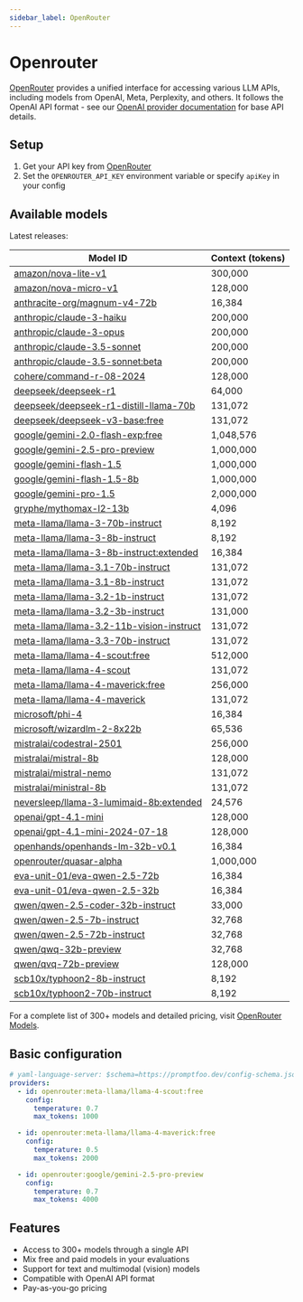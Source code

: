 ```yaml
---
sidebar_label: OpenRouter
---
```


# Openrouter

[OpenRouter](https://openrouter.ai/) provides a unified interface for accessing various LLM APIs, including models from OpenAI, Meta, Perplexity, and others. It follows the OpenAI API format - see our [OpenAI provider documentation](/docs/providers/openai/) for base API details.

## Setup

1. Get your API key from [OpenRouter](https://openrouter.ai/)
2. Set the `OPENROUTER_API_KEY` environment variable or specify `apiKey` in your config

## Available models

Latest releases:

| **Model ID**                                                                                               | **Context (tokens)** |
| ---------------------------------------------------------------------------------------------------------- | -------------------- |
| [amazon/nova-lite-v1](https://openrouter.ai/amazon/nova-lite-v1)                                           | 300,000              |
| [amazon/nova-micro-v1](https://openrouter.ai/amazon/nova-micro-v1)                                         | 128,000              |
| [anthracite-org/magnum-v4-72b](https://openrouter.ai/anthracite-org/magnum-v4-72b)                         | 16,384               |
| [anthropic/claude-3-haiku](https://openrouter.ai/anthropic/claude-3-haiku)                                 | 200,000              |
| [anthropic/claude-3-opus](https://openrouter.ai/anthropic/claude-3-opus)                                   | 200,000              |
| [anthropic/claude-3.5-sonnet](https://openrouter.ai/anthropic/claude-3.5-sonnet)                           | 200,000              |
| [anthropic/claude-3.5-sonnet:beta](https://openrouter.ai/anthropic/claude-3.5-sonnet:beta)                 | 200,000              |
| [cohere/command-r-08-2024](https://openrouter.ai/cohere/command-r-08-2024)                                 | 128,000              |
| [deepseek/deepseek-r1](https://openrouter.ai/deepseek/deepseek-r1)                                         | 64,000               |
| [deepseek/deepseek-r1-distill-llama-70b](https://openrouter.ai/deepseek/deepseek-r1-distill-llama-70b)     | 131,072              |
| [deepseek/deepseek-v3-base:free](https://openrouter.ai/deepseek/deepseek-v3-base)                          | 131,072              |
| [google/gemini-2.0-flash-exp:free](https://openrouter.ai/google/gemini-2.0-flash-exp:free)                 | 1,048,576            |
| [google/gemini-2.5-pro-preview](https://openrouter.ai/google/gemini-2.5-pro-preview)                       | 1,000,000            |
| [google/gemini-flash-1.5](https://openrouter.ai/google/gemini-flash-1.5)                                   | 1,000,000            |
| [google/gemini-flash-1.5-8b](https://openrouter.ai/google/gemini-flash-1.5-8b)                             | 1,000,000            |
| [google/gemini-pro-1.5](https://openrouter.ai/google/gemini-pro-1.5)                                       | 2,000,000            |
| [gryphe/mythomax-l2-13b](https://openrouter.ai/gryphe/mythomax-l2-13b)                                     | 4,096                |
| [meta-llama/llama-3-70b-instruct](https://openrouter.ai/meta-llama/llama-3-70b-instruct)                   | 8,192                |
| [meta-llama/llama-3-8b-instruct](https://openrouter.ai/meta-llama/llama-3-8b-instruct)                     | 8,192                |
| [meta-llama/llama-3-8b-instruct:extended](https://openrouter.ai/meta-llama/llama-3-8b-instruct:extended)   | 16,384               |
| [meta-llama/llama-3.1-70b-instruct](https://openrouter.ai/meta-llama/llama-3.1-70b-instruct)               | 131,072              |
| [meta-llama/llama-3.1-8b-instruct](https://openrouter.ai/meta-llama/llama-3.1-8b-instruct)                 | 131,072              |
| [meta-llama/llama-3.2-1b-instruct](https://openrouter.ai/meta-llama/llama-3.2-1b-instruct)                 | 131,072              |
| [meta-llama/llama-3.2-3b-instruct](https://openrouter.ai/meta-llama/llama-3.2-3b-instruct)                 | 131,000              |
| [meta-llama/llama-3.2-11b-vision-instruct](https://openrouter.ai/meta-llama/llama-3.2-11b-vision-instruct) | 131,072              |
| [meta-llama/llama-3.3-70b-instruct](https://openrouter.ai/meta-llama/llama-3.3-70b-instruct)               | 131,072              |
| [meta-llama/llama-4-scout:free](https://openrouter.ai/meta-llama/llama-4-scout)                            | 512,000              |
| [meta-llama/llama-4-scout](https://openrouter.ai/meta-llama/llama-4-scout)                                 | 131,072              |
| [meta-llama/llama-4-maverick:free](https://openrouter.ai/meta-llama/llama-4-maverick)                      | 256,000              |
| [meta-llama/llama-4-maverick](https://openrouter.ai/meta-llama/llama-4-maverick)                           | 131,072              |
| [microsoft/phi-4](https://openrouter.ai/microsoft/phi-4)                                                   | 16,384               |
| [microsoft/wizardlm-2-8x22b](https://openrouter.ai/microsoft/wizardlm-2-8x22b)                             | 65,536               |
| [mistralai/codestral-2501](https://openrouter.ai/mistralai/codestral-2501)                                 | 256,000              |
| [mistralai/mistral-8b](https://openrouter.ai/mistralai/mistral-8b)                                         | 128,000              |
| [mistralai/mistral-nemo](https://openrouter.ai/mistralai/mistral-nemo)                                     | 131,072              |
| [mistralai/ministral-8b](https://openrouter.ai/mistralai/ministral-8b)                                     | 131,072              |
| [neversleep/llama-3-lumimaid-8b:extended](https://openrouter.ai/neversleep/llama-3-lumimaid-8b:extended)   | 24,576               |
| [openai/gpt-4.1-mini](https://openrouter.ai/openai/gpt-4.1-mini)                                           | 128,000              |
| [openai/gpt-4.1-mini-2024-07-18](https://openrouter.ai/openai/gpt-4.1-mini-2024-07-18)                     | 128,000              |
| [openhands/openhands-lm-32b-v0.1](https://openrouter.ai/openhands/openhands-lm-32b-v0.1)                   | 16,384               |
| [openrouter/quasar-alpha](https://openrouter.ai/openrouter/quasar-alpha)                                   | 1,000,000            |
| [eva-unit-01/eva-qwen-2.5-72b](https://openrouter.ai/eva-unit-01/eva-qwen-2.5-72b)                         | 16,384               |
| [eva-unit-01/eva-qwen-2.5-32b](https://openrouter.ai/eva-unit-01/eva-qwen-2.5-32b)                         | 16,384               |
| [qwen/qwen-2.5-coder-32b-instruct](https://openrouter.ai/qwen/qwen-2.5-coder-32b-instruct)                 | 33,000               |
| [qwen/qwen-2.5-7b-instruct](https://openrouter.ai/qwen/qwen-2.5-7b-instruct)                               | 32,768               |
| [qwen/qwen-2.5-72b-instruct](https://openrouter.ai/qwen/qwen-2.5-72b-instruct)                             | 32,768               |
| [qwen/qwq-32b-preview](https://openrouter.ai/qwen/qwq-32b-preview)                                         | 32,768               |
| [qwen/qvq-72b-preview](https://openrouter.ai/qwen/qvq-72b-preview)                                         | 128,000              |
| [scb10x/typhoon2-8b-instruct](https://openrouter.ai/scb10x/typhoon2-8b-instruct)                           | 8,192                |
| [scb10x/typhoon2-70b-instruct](https://openrouter.ai/scb10x/typhoon2-70b-instruct)                         | 8,192                |

For a complete list of 300+ models and detailed pricing, visit [OpenRouter Models](https://openrouter.ai/models).

## Basic configuration

```yaml title="promptfooconfig.yaml"
# yaml-language-server: $schema=https://promptfoo.dev/config-schema.json
providers:
  - id: openrouter:meta-llama/llama-4-scout:free
    config:
      temperature: 0.7
      max_tokens: 1000

  - id: openrouter:meta-llama/llama-4-maverick:free
    config:
      temperature: 0.5
      max_tokens: 2000

  - id: openrouter:google/gemini-2.5-pro-preview
    config:
      temperature: 0.7
      max_tokens: 4000
```

## Features

- Access to 300+ models through a single API
- Mix free and paid models in your evaluations
- Support for text and multimodal (vision) models
- Compatible with OpenAI API format
- Pay-as-you-go pricing
